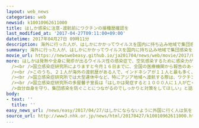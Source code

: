 ```yaml
---
layout: web_news
categories: web
newsid: k10010962611000
title: はしか感染に注意-渡航前にワクチンの接種歴確認を
last_modified_at: '2017-04-27T09:11:00+09:00'
datetime: 2017年04月27日 09時11分
description: 海外に行った人が、はしかにかかってウイルスを国内に持ち込み地域で集団感染を引き起こすケースが後を絶たないことから国立感染症研究所は大型連休を前に海外に行く人は、ワクチンの接種歴を確認してほしいと注意を呼びかけています。
summary: 海外に行った人が、はしかにかかってウイルスを国内に持ち込み地域で集団感染を引き起こすケースが後を絶たないことから国立感染症研究所は大型連休を前に海外に行く人は、ワクチンの接種歴を確認してほしいと注意を呼びかけています。
movie_url: https://newswebeasy.github.io/ja201704/news/web/movie/2017/04/27/k10010962611000.mp4
more: はしかは発熱や全身に発疹が出るウイルス性の感染症で、空気感染するために感染力が強く、妊婦が感染すると流産や早産のおそれもあります。<br /><br />去年は大阪の関西国際空港で集団感染がおきましたが、ことしに入ってからもインドネシアのバリ島に行った男性がはしかにかかり、山形県内の自動車教習所を通じて５０人以上に広がる集団感染がおきています。<br
  /><br />国立感染症研究所によりますと今月１６日までに、全国の医療機関から報告のあったはしかの患者数は１３９人で、去年の１５９人を上回るペースで増加しています。<br
  /><br />このうち、２１人が海外の渡航歴がある人で、インドネシアが１１人と最も多く、このほかシンガポールやタイなど、ほかのアジア地域を訪れた人たちからも報告があるということです。<br
  /><br />国立感染症研究所では大型連休中など、特にアジア地域へ渡航する際は、ワクチンの接種歴を確認するとともに、帰国後に発熱や発疹、それに目の充血などの症状が出た場合は、公共交通機関の使用を避け、症状や渡航先を医療機関に電話で伝えたうえで受診するよう、注意を呼びかけています。<br
  /><br />国立感染症研究所の多屋馨子室長は「はしかは発症すると１０００人に１人が亡くなると言われている。命に関わる病気だという認識を強く持ってほしい。ワクチンの接種歴を確認し、免疫の有無を確かめることが<br
  />自分自身を守り、集団感染を防ぐことにつながるのでしっかりと対策をしてほしい」と話しています。
body:
- text: ''
  title: ''
easy_news_url: /news/easy/2017/04/27/はしかにならないように外国に行く人は気をつけて/
source_url: http://www3.nhk.or.jp/news/html/20170427/k10010962611000.html
...
```

